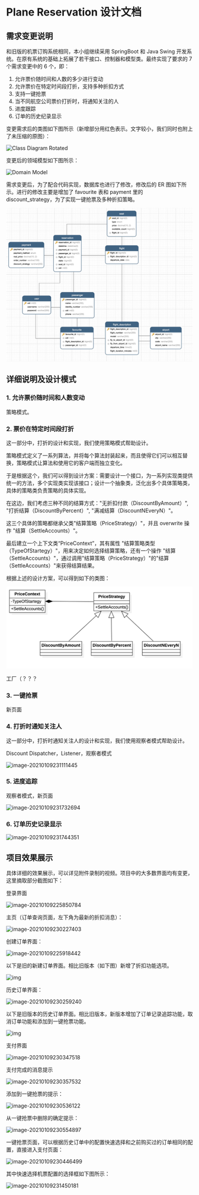 # Plane Reservation 设计文档

## 需求变更说明

和旧版的机票订购系统相同，本小组继续采用 SpringBoot 和 Java Swing 开发系统。在原有系统的基础上拓展了若干接口、控制器和模型类。最终实现了要求的 7 个需求变更中的 6 个，即：

1. 允许票价随时间和人数的多少进行变动
2.  允许票价在特定时间段打折，支持多种折扣方式
3. 支持一键抢票
5. 当不同航空公司票价打折时，将通知关注的人
6. 进度跟踪
7. 订单的历史纪录显示

变更需求后的类图如下图所示（新增部分用红色表示。文字较小，我们同时也附上了未压缩的原图）：

![Class Diagram Rotated](https://billc.oss-cn-shanghai.aliyuncs.com/img/2021-01-09-cqUN3v.png)

变更后的领域模型如下图所示：

![Domain Model](https://billc.oss-cn-shanghai.aliyuncs.com/img/2021-01-09-tLnGb0.png)

需求变更后，为了配合代码实现，数据库也进行了修改，修改后的 ER 图如下所示。进行的修改主要是增加了 favourite 表和 payment 里的 discount_strategy，为了实现一键抢票及多种折扣策略。

![ER](./new_png/ER_database.jpg)

## 详细说明及设计模式

### 1. 允许票价随时间和人数变动

策略模式。


### 2. 票价在特定时间段打折

这一部分中，打折的设计和实现，我们使用策略模式帮助设计。

策略模式定义了一系列算法，并将每个算法封装起来，而且使得它们可以相互替换，策略模式让算法和使用它的客户端而独立变化。

于是根据这个，我们可以得到设计方案：需要设计一个接口，为一系列实现类提供统一的方法，多个实现类实现该接口；设计一个抽象类，泛化出多个具体策略类，具体的策略类负责策略的具体实现。

在这边，我们考虑三种不同的结算方式："无折扣付款（DiscountByAmount）", "打折结算（DiscountByPercent）", "满减结算（DiscountNEveryN）"。

这三个具体的策略都继承父类"结算策略（PriceStrategy）"，并且 overwrite 操作 "结算（SettleAccounts）"。

最后建立一个上下文类“PriceContext”，其有属性 "结算策略类型（TypeOfStartegy）"，用来决定如何选择结算策略，还有一个操作 "结算（SettleAccounts）"，通过调用"结算策略（PriceStrategy）"的"结算（SettleAccounts）"来获得结算结果。

根据上述的设计方案，可以得到如下的类图：

![Strategy](./new_png/Discount_Strategy.jpg)



工厂（？？？

### 3. 一键抢票

新页面

### 4. 打折时通知关注人

这一部分中，打折时通知关注人的设计和实现，我们使用观察者模式帮助设计。

Discount Dispatcher，Listener，观察者模式

![image-20210109231111445](https://billc.oss-cn-shanghai.aliyuncs.com/img/2021-01-09-hQ5S2Q.png)

### 5. 进度追踪

观察者模式，新页面

![image-20210109231732694](https://billc.oss-cn-shanghai.aliyuncs.com/img/2021-01-09-hmScA6.png)

### 6. 订单历史记录显示

![image-20210109231744351](https://billc.oss-cn-shanghai.aliyuncs.com/img/2021-01-09-JoftXm.png)

## 项目效果展示

具体详细的效果展示，可以详见附件录制的视频。项目中的大多数界面均有变更，这里摘取部分截图如下：

登录界面

![image-20210109225850784](https://billc.oss-cn-shanghai.aliyuncs.com/img/2021-01-09-Cyt6df.png)

主页（订单查询页面，左下角为最新的折扣消息）：

![image-20210109230227403](https://billc.oss-cn-shanghai.aliyuncs.com/img/2021-01-09-LJnQ6c.png)

创建订单界面：

![image-20210109225918442](https://billc.oss-cn-shanghai.aliyuncs.com/img/2021-01-09-vA4g9l.png)

以下是旧的新建订单界面。相比旧版本（如下图）新增了折扣功能选项。

![img](https://billc.oss-cn-shanghai.aliyuncs.com/img/2020-12-26-XjNCAk.jpg)

历史订单界面：

![image-20210109230259240](https://billc.oss-cn-shanghai.aliyuncs.com/img/2021-01-09-fafb2U.png)

以下是旧版本的历史订单界面。相比旧版本，新版本增加了订单记录追踪功能，取消订单功能和添加到一键抢票功能。

![img](https://billc.oss-cn-shanghai.aliyuncs.com/img/2020-12-26-ObLA8N.jpg)

支付界面

![image-20210109230347518](https://billc.oss-cn-shanghai.aliyuncs.com/img/2021-01-09-RRiYzn.png)

支付完成的消息提示

![image-20210109230357532](https://billc.oss-cn-shanghai.aliyuncs.com/img/2021-01-09-uGVuVJ.png)

添加到一键抢票的提示：

![image-20210109230536122](https://billc.oss-cn-shanghai.aliyuncs.com/img/2021-01-09-WSaj2t.png)

从一键抢票中删除的确定提示：

![image-20210109230554897](https://billc.oss-cn-shanghai.aliyuncs.com/img/2021-01-09-yMYR1r.png)

一键抢票页面，可以根据历史订单中的配置快速选择和之前购买过的订单相同的配置，直接进入支付页面：

![image-20210109230446499](https://billc.oss-cn-shanghai.aliyuncs.com/img/2021-01-09-yrwapR.png) 

其中快速选择机票配置的选择框如下图所示：

![image-20210109231450181](https://billc.oss-cn-shanghai.aliyuncs.com/img/2021-01-09-wCvPxl.png)